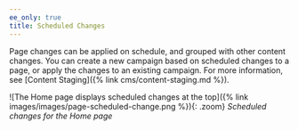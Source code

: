 ```yaml
---
ee_only: true
title: Scheduled Changes
---
```


Page changes can be applied on schedule, and grouped with other content changes. You can create a new campaign based on scheduled changes to a page, or apply the changes to an existing campaign. For more information, see [Content Staging]({% link cms/content-staging.md %}).

![The Home page displays scheduled changes at the top]({% link images/images/page-scheduled-change.png %}){: .zoom}
_Scheduled changes for the Home page_
